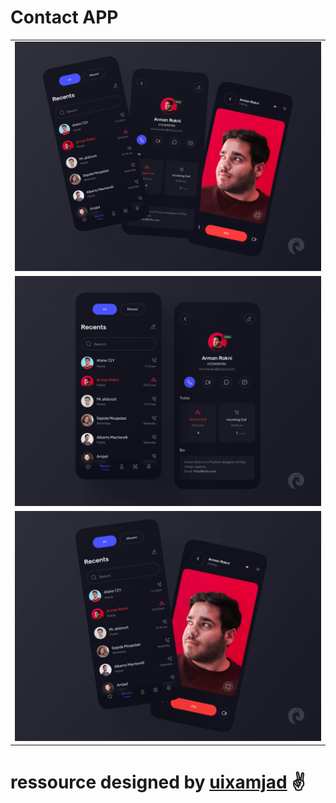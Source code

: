 # Contact APP

<table>
<tr>
<td>
<img src="UI/i1.png">
</td>
</tr>
<tr>
<td>
<img src="UI/i2.png">
</td>
</tr>
<tr>
<td>
<img src="UI/i3.png">
</td>
</tr>
</table>

# ressource designed by <a href="https://dribbble.com/shots/16065056-Contact-App">uixamjad</a> ✌️
